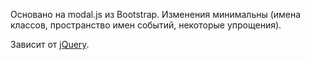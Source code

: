 Основано на modal.js из Bootstrap. Изменения минимальны (имена классов, пространство имен событий, некоторые упрощения).

<p class="alert  alert--warning">Зависит от <a href="https://jquery.com/">jQuery</a>.</p>
